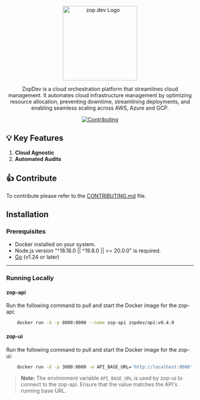<p align="center">
  <img src="https://zop.dev/resources/cdn/newsletter/zopdev-transparent-logo.png" alt="zop.dev Logo" width="200">
</p>

<p align="center">ZopDev is a cloud orchestration platform that streamlines cloud management. It automates cloud infrastructure management by optimizing resource allocation, preventing downtime, streamlining deployments, and enabling seamless scaling across AWS, Azure and GCP.</p>

<p align="center">
  </a>
  <a href="./CONTRIBUTING.md">
    <img src="https://img.shields.io/badge/Contribute-Guide-orange?style=for-the-badge" alt="Contributing">
  </a>
</p>

## 💡 **Key Features**

1. **Cloud Agnostic**
2. **Automated Audits**

## 👍 **Contribute**

To contribute please refer to the [CONTRIBUTING.md](./CONTRIBUTING.md) file.

## Installation

### Prerequisites

- Docker installed on your system.
- Node.js version "^18.18.0 || ^19.8.0 || >= 20.0.0" is required.
- [Go](https://golang.org/) (v1.24 or later)

---

### Running Locally

#### zop-api

Run the following command to pull and start the Docker image for the zop-api:

```bash
    docker run -d -p 8000:8000 --name zop-api zopdev/api:v0.4.0
```

#### zop-ui

Run the following command to pull and start the Docker image for the zop-ui:

```bash
    docker run -d -p 3000:8000 -e API_BASE_URL='http://localhost:8000' --name zop-ui zopdev/dashboard:v0.4.0
```

> **Note:** The environment variable `API_BASE_URL` is used by zop-ui to connect to the
> zop-api. Ensure that the value matches the API's running base URL.
